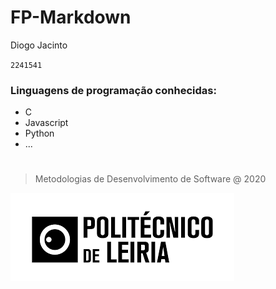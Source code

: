 # FP-Markdown

Diogo Jacinto

`2241541`

### Linguagens de programação conhecidas:
* C
* Javascript
* Python
* ...

#
>Metodologias de Desenvolvimento de Software @ 2020

![Imagem IPL](IPLEIRIA.png)